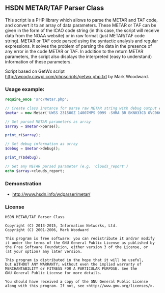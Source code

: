 ## HSDN METAR/TAF Parser Class

This script is a PHP library which allows to parse the METAR and TAF code, and convert it to an array of data parameters. These METAR or TAF can be given in the form of the ICAO code string (in this case, the script will receive data from the NOAA website) or in raw format (just METAR/TAF code string). METAR or TAF code parsed using the syntactic analysis and regular expressions. It solves the problem of parsing the data in the presence of any error in the code METAR or TAF. In addition to the return METAR parameters, the script also displays the interpreted (easy to understand) information of these parameters.

Script based on GetWx script http://woody.cowpi.com/phpscripts/getwx.php.txt by Mark Woodward.

### Usage example:
```php
require_once 'src/Metar.php';

// Create class instance for parse raw METAR string with debug output enable
$metar = new Metar('UWSS 231500Z 14007MPS 9999 -SHRA BR BKN033CB OVC066 03/M02 Q1019 R12/220395 NOSIG RMK QFE752', FALSE, TRUE);

// Get parsed METAR parameters as array
$array = $metar->parse();

print_r($array);

// Get debug information as array
$debug = $metar->debug();

print_r($debug);

// Get any METAR parsed parameter (e.g. 'clouds_report')
echo $array->clouds_report;
```

### Demonstration
- http://www.hsdn.info/wdparser/metar/

### License
    HSDN METAR/TAF Parser Class

    Copyright (C) 2013-2015, Information Networks, Ltd.
    Copyright (C) 2001-2006, Mark Woodward

    This program is free software: you can redistribute it and/or modify
    it under the terms of the GNU General Public License as published by
    the Free Software Foundation, either version 3 of the License, or
    (at your option) any later version.

    This program is distributed in the hope that it will be useful,
    but WITHOUT ANY WARRANTY; without even the implied warranty of
    MERCHANTABILITY or FITNESS FOR A PARTICULAR PURPOSE. See the
    GNU General Public License for more details.

    You should have received a copy of the GNU General Public License
    along with this program. If not, see <http://www.gnu.org/licenses/>.
